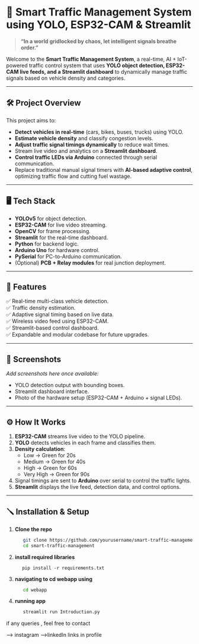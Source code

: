# 🚦 Smart Traffic Management System using YOLO, ESP32-CAM & Streamlit

> **“In a world gridlocked by chaos, let intelligent signals breathe order.”**

Welcome to the **Smart Traffic Management System**, a real-time, AI + IoT-powered traffic control system that uses **YOLO object detection, ESP32-CAM live feeds, and a Streamlit dashboard** to dynamically manage traffic signals based on vehicle density and categories.

---

## 🛠️ Project Overview

This project aims to:
- **Detect vehicles in real-time** (cars, bikes, buses, trucks) using YOLO.
- **Estimate vehicle density** and classify congestion levels.
- **Adjust traffic signal timings dynamically** to reduce wait times.
- Stream live video and analytics on a **Streamlit dashboard**.
- **Control traffic LEDs via Arduino** connected through serial communication.
- Replace traditional manual signal timers with **AI-based adaptive control**, optimizing traffic flow and cutting fuel wastage.

---

## 🖥️ Tech Stack

- **YOLOv5** for object detection.
- **ESP32-CAM** for live video streaming.
- **OpenCV** for frame processing.
- **Streamlit** for the real-time dashboard.
- **Python** for backend logic.
- **Arduino Uno** for hardware control.
- **PySerial** for PC-to-Arduino communication.
- (Optional) **PCB + Relay modules** for real junction deployment.

---

## 🚀 Features

✅ Real-time multi-class vehicle detection.  
✅ Traffic density estimation.  
✅ Adaptive signal timing based on live data.  
✅ Wireless video feed using ESP32-CAM.  
✅ Streamlit-based control dashboard.  
✅ Expandable and modular codebase for future upgrades.

---

## 📸 Screenshots

_Add screenshots here once available:_
- YOLO detection output with bounding boxes.
- Streamlit dashboard interface.
- Photo of the hardware setup (ESP32-CAM + Arduino + signal LEDs).

---

## ⚙️ How It Works

1. **ESP32-CAM** streams live video to the YOLO pipeline.
2. **YOLO** detects vehicles in each frame and classifies them.
3. **Density calculation**:
   - Low → Green for 20s
   - Medium → Green for 40s
   - High → Green for 60s
   - Very High → Green for 90s
4. Signal timings are sent to **Arduino** over serial to control the traffic lights.
5. **Streamlit** displays the live feed, detection data, and control options.

---

## 🪛 Installation & Setup

1. **Clone the repo**
   ```bash
      git clone https://github.com/yourusername/smart-traffic-management.git
      cd smart-traffic-management


2. **install required libraries**

```
      pip install -r requirements.txt
```
3. **navigating to cd webapp using**

   ``` bash
      cd webapp
   ```
4. **running app**

   ```bash
      streamlit run Introduction.py
   ```

if any queries , feel free to contact

--> instagram
-->linkedIn
      links in profile 
